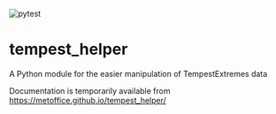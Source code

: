 ![pytest](https://github.com/MetOffice/tempest_helper/workflows/pytest/badge.svg)

# tempest_helper
A Python module for the easier manipulation of TempestExtremes data

Documentation is temporarily available from https://metoffice.github.io/tempest_helper/

